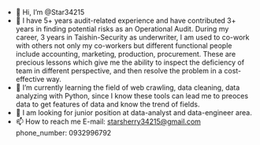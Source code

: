 - 👋 Hi, I’m @Star34215
- 👀 I have 5+ years audit-related experience and have contributed 3+ years in finding potential risks as an Operational Audit. 
     During my career, 3 years in Taishin-Security as underwriter, I am used to co-work with others not only my co-workers but different functional people include accounting, marketing, production, procurement.
     These are precious lessons which give me the ability to inspect the deficiency of team in different perspective, and then resolve the problem in a cost-effective way.
- 🌱 I’m currently learning the field of web crawling, data cleaning, data analyzing with Python, since I know these tools can lead me to preoces data to get features of data and know the trend of fields.  
- 💞️ I am looking for junior position at data-analyst and data-engineer area.
- 📫 How to reach me 
     E-mail: starsherry34215@gmail.com
     phone_number: 0932996792
    

<!---
Star34215/Star34215 is a ✨ special ✨ repository because its `README.md` (this file) appears on your GitHub profile.
You can click the Preview link to take a look at your changes.
--->
